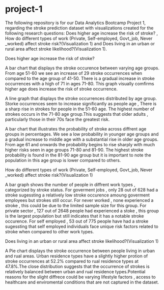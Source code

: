 # project-1
The following repository is for our Data Analytics Bootcamp Project 1, regarding the stroke prediction dataset with visualizations created for the following research questions: Does higher age increase the risk of stroke? , How do different types of work (Private, Self-employed, Govt_job, Never _worked) affect stroke risk?(Visualization 1) and Does living in an urban or rural area affect stroke likelihood?(Visualization 1).



Does higher age increase the risk of stroke?




A bar chart that displays the stroke occurence between varying age groups. From age 51-60 we see an increase of 29 stroke occurrences when compared to the age group of 41-50. There is a gradual increase in stroke occurrences with a high of 71 in ages 71-80. This graph visually comfirms higher age does increase the risk of stroke occurrence.



A line graph that displays the stroke occurrences distributed by age group. Storke occurrences seem to increase significantly as people age , There is a sharp rise in strokes for people in the 51-60 age. The highest number of strokes occurs in the 71-80 age group.This suggests that older adults , particularly those in their 70s face the greatest risk.

A bar chart that illustrates the probability of stroke across diffrent age groups in percentages. We see a low probability in younger age groups and a gradual increase to middle age with a substantial rise in older age groups. From age 61 and onwards the probability begins to rise sharply with much higher risks seen in age groups 71-80 and 81-90. The highest stroke probability is found in the 81-90 age group but it is important to note  the population in this age group is lower compared to others.


How do different types of work (Private, Self-employed, Govt_job, Never _worked) affect stroke risk?(Visualization 1)

A bar graph shows the number of people in diffrent work types , categorized by stroke status. For goverment jobs , only 28 out of 628 had a stroke sugessting a relatively low stroke occurence amoung goverment employees but strokes still occur. For never worked , none experienced a stroke , this could be due to the limited sample size for this group. For private sector , 127 out of 2648 people had experienced a stoke , this group is the largest population but still indicates that it has a notable stroke occurence. For self employed , 53 out of 775 people have had a stroke sugessting that self employed individuals face unique risk factors related to stroke when compared to other work types.



Does living in an urban or rural area affect stroke likelihood?(Visualization 1)


A Pie chart displays the stroke occurrence between people living in urban and rual areas. Urban residence types have a slightly higher protion of stroke occurrences at 52.2% compared to rual residence types at 47.8%.The close distribution suggests that the occurrence of strokes is relatively balanced between urban and rual residence types.Potential reasons for the slight diffrece could be varying lifestyle factors , access to healthcare and enviromental conditions that are not captured in the dataset.
